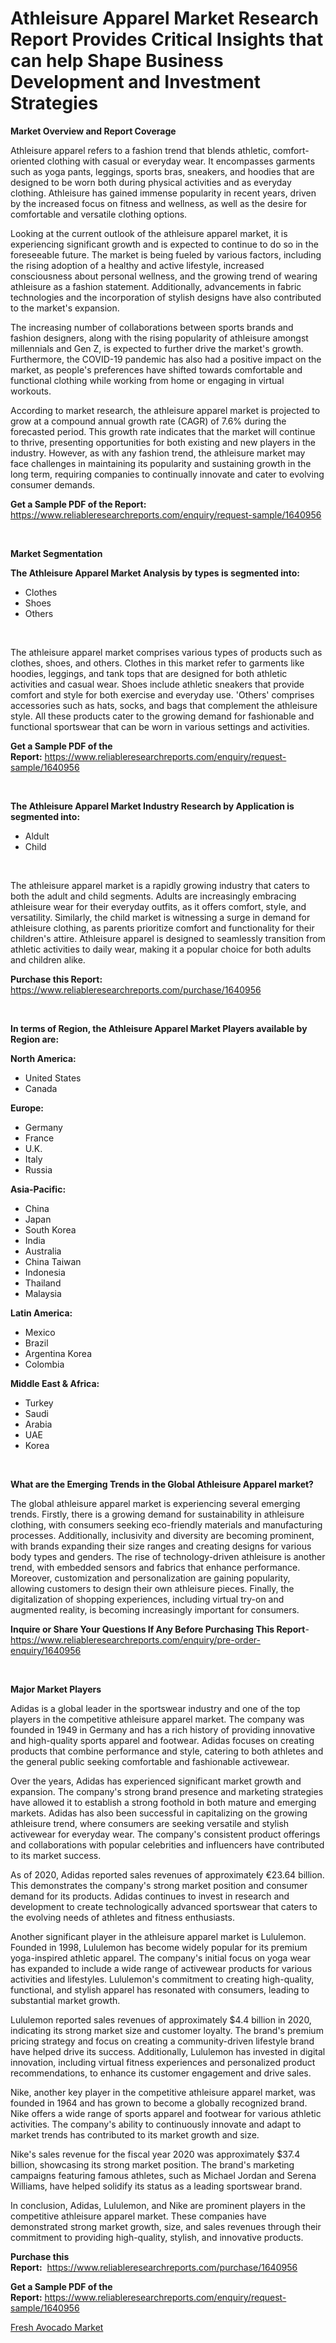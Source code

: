 <p><h1>Athleisure Apparel Market Research Report Provides Critical Insights that can help Shape Business Development and Investment Strategies</h1></p><p><strong>Market Overview and Report Coverage</strong></p>
<p><p>Athleisure apparel refers to a fashion trend that blends athletic, comfort-oriented clothing with casual or everyday wear. It encompasses garments such as yoga pants, leggings, sports bras, sneakers, and hoodies that are designed to be worn both during physical activities and as everyday clothing. Athleisure has gained immense popularity in recent years, driven by the increased focus on fitness and wellness, as well as the desire for comfortable and versatile clothing options.</p><p>Looking at the current outlook of the athleisure apparel market, it is experiencing significant growth and is expected to continue to do so in the foreseeable future. The market is being fueled by various factors, including the rising adoption of a healthy and active lifestyle, increased consciousness about personal wellness, and the growing trend of wearing athleisure as a fashion statement. Additionally, advancements in fabric technologies and the incorporation of stylish designs have also contributed to the market's expansion.</p><p>The increasing number of collaborations between sports brands and fashion designers, along with the rising popularity of athleisure amongst millennials and Gen Z, is expected to further drive the market's growth. Furthermore, the COVID-19 pandemic has also had a positive impact on the market, as people's preferences have shifted towards comfortable and functional clothing while working from home or engaging in virtual workouts.</p><p>According to market research, the athleisure apparel market is projected to grow at a compound annual growth rate (CAGR) of 7.6% during the forecasted period. This growth rate indicates that the market will continue to thrive, presenting opportunities for both existing and new players in the industry. However, as with any fashion trend, the athleisure market may face challenges in maintaining its popularity and sustaining growth in the long term, requiring companies to continually innovate and cater to evolving consumer demands.</p></p>
<p><strong>Get a Sample PDF of the Report:</strong> <a href="https://www.reliableresearchreports.com/enquiry/request-sample/1640956">https://www.reliableresearchreports.com/enquiry/request-sample/1640956</a></p>
<p>&nbsp;</p>
<p><strong>Market Segmentation</strong></p>
<p><strong>The Athleisure Apparel Market Analysis by types is segmented into:</strong></p>
<p><ul><li>Clothes</li><li>Shoes</li><li>Others</li></ul></p>
<p>&nbsp;</p>
<p><p>The athleisure apparel market comprises various types of products such as clothes, shoes, and others. Clothes in this market refer to garments like hoodies, leggings, and tank tops that are designed for both athletic activities and casual wear. Shoes include athletic sneakers that provide comfort and style for both exercise and everyday use. 'Others' comprises accessories such as hats, socks, and bags that complement the athleisure style. All these products cater to the growing demand for fashionable and functional sportswear that can be worn in various settings and activities.</p></p>
<p><strong>Get a Sample PDF of the Report:</strong>&nbsp;<a href="https://www.reliableresearchreports.com/enquiry/request-sample/1640956">https://www.reliableresearchreports.com/enquiry/request-sample/1640956</a></p>
<p>&nbsp;</p>
<p><strong>The Athleisure Apparel Market Industry Research by Application is segmented into:</strong></p>
<p><ul><li>Aldult</li><li>Child</li></ul></p>
<p>&nbsp;</p>
<p><p>The athleisure apparel market is a rapidly growing industry that caters to both the adult and child segments. Adults are increasingly embracing athleisure wear for their everyday outfits, as it offers comfort, style, and versatility. Similarly, the child market is witnessing a surge in demand for athleisure clothing, as parents prioritize comfort and functionality for their children's attire. Athleisure apparel is designed to seamlessly transition from athletic activities to daily wear, making it a popular choice for both adults and children alike.</p></p>
<p><strong>Purchase this Report:</strong>&nbsp; <a href="https://www.reliableresearchreports.com/purchase/1640956">https://www.reliableresearchreports.com/purchase/1640956</a></p>
<p>&nbsp;</p>
<p><strong>In terms of Region, the Athleisure Apparel Market Players available by Region are:</strong></p>
<p>
    <p> <strong> North America: </strong>
        <ul>
            <li>United States</li>
            <li>Canada</li>
        </ul>
        </p> 
    <p> <strong> Europe: </strong>
        <ul>
            <li>Germany</li>
            <li>France</li>
            <li>U.K.</li>
            <li>Italy</li>
            <li>Russia</li>
        </ul>
        </p> 
    <p> <strong> Asia-Pacific: </strong>
        <ul>
            <li>China</li>
            <li>Japan</li>
            <li>South Korea</li>
            <li>India</li>
            <li>Australia</li>
            <li>China Taiwan</li>
            <li>Indonesia</li>
            <li>Thailand</li>
            <li>Malaysia</li>
        </ul>
        </p> 
    <p> <strong> Latin America: </strong>
        <ul>
            <li>Mexico</li>
            <li>Brazil</li>
            <li>Argentina Korea</li>
            <li>Colombia</li>
        </ul>
        </p> 
    <p> <strong> Middle East & Africa: </strong>
        <ul>
            <li>Turkey</li>
            <li>Saudi</li>
            <li>Arabia</li>
            <li>UAE</li>
            <li>Korea</li>
        </ul>
    </p>
    </p>
<p>&nbsp;</p>
<p><strong>What are the Emerging Trends in the Global Athleisure Apparel market?</strong></p>
<p><p>The global athleisure apparel market is experiencing several emerging trends. Firstly, there is a growing demand for sustainability in athleisure clothing, with consumers seeking eco-friendly materials and manufacturing processes. Additionally, inclusivity and diversity are becoming prominent, with brands expanding their size ranges and creating designs for various body types and genders. The rise of technology-driven athleisure is another trend, with embedded sensors and fabrics that enhance performance. Moreover, customization and personalization are gaining popularity, allowing customers to design their own athleisure pieces. Finally, the digitalization of shopping experiences, including virtual try-on and augmented reality, is becoming increasingly important for consumers.</p></p>
<p><strong>Inquire or Share Your Questions If Any Before Purchasing This Report</strong>- <a href="https://www.reliableresearchreports.com/enquiry/pre-order-enquiry/1640956">https://www.reliableresearchreports.com/enquiry/pre-order-enquiry/1640956</a></p>
<p>&nbsp;</p>
<p><strong>Major Market Players</strong></p>
<p><p>Adidas is a global leader in the sportswear industry and one of the top players in the competitive athleisure apparel market. The company was founded in 1949 in Germany and has a rich history of providing innovative and high-quality sports apparel and footwear. Adidas focuses on creating products that combine performance and style, catering to both athletes and the general public seeking comfortable and fashionable activewear. </p><p>Over the years, Adidas has experienced significant market growth and expansion. The company's strong brand presence and marketing strategies have allowed it to establish a strong foothold in both mature and emerging markets. Adidas has also been successful in capitalizing on the growing athleisure trend, where consumers are seeking versatile and stylish activewear for everyday wear. The company's consistent product offerings and collaborations with popular celebrities and influencers have contributed to its market success.</p><p>As of 2020, Adidas reported sales revenues of approximately €23.64 billion. This demonstrates the company's strong market position and consumer demand for its products. Adidas continues to invest in research and development to create technologically advanced sportswear that caters to the evolving needs of athletes and fitness enthusiasts.</p><p>Another significant player in the athleisure apparel market is Lululemon. Founded in 1998, Lululemon has become widely popular for its premium yoga-inspired athletic apparel. The company's initial focus on yoga wear has expanded to include a wide range of activewear products for various activities and lifestyles. Lululemon's commitment to creating high-quality, functional, and stylish apparel has resonated with consumers, leading to substantial market growth.</p><p>Lululemon reported sales revenues of approximately $4.4 billion in 2020, indicating its strong market size and customer loyalty. The brand's premium pricing strategy and focus on creating a community-driven lifestyle brand have helped drive its success. Additionally, Lululemon has invested in digital innovation, including virtual fitness experiences and personalized product recommendations, to enhance its customer engagement and drive sales.</p><p>Nike, another key player in the competitive athleisure apparel market, was founded in 1964 and has grown to become a globally recognized brand. Nike offers a wide range of sports apparel and footwear for various athletic activities. The company's ability to continuously innovate and adapt to market trends has contributed to its market growth and size.</p><p>Nike's sales revenue for the fiscal year 2020 was approximately $37.4 billion, showcasing its strong market position. The brand's marketing campaigns featuring famous athletes, such as Michael Jordan and Serena Williams, have helped solidify its status as a leading sportswear brand.</p><p>In conclusion, Adidas, Lululemon, and Nike are prominent players in the competitive athleisure apparel market. These companies have demonstrated strong market growth, size, and sales revenues through their commitment to providing high-quality, stylish, and innovative products.</p></p>
<p><strong>Purchase this Report:</strong>&nbsp;&nbsp;<a href="https://www.reliableresearchreports.com/purchase/1640956">https://www.reliableresearchreports.com/purchase/1640956</a></p>
<p></p>
<p><strong>Get a Sample PDF of the Report:</strong>&nbsp;<a href="https://www.reliableresearchreports.com/enquiry/request-sample/1640956">https://www.reliableresearchreports.com/enquiry/request-sample/1640956</a></p>
<p><p><a href="https://github.com/juniordelafrance/Market-Research-Report-List-1/blob/main/fresh-avocado-market.md">Fresh Avocado Market</a></p></p>